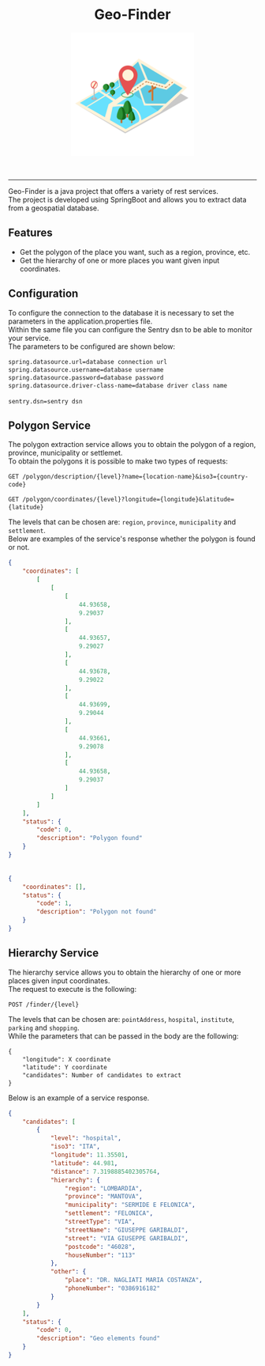 <h1 align="center">Geo-Finder</h1>

<p align="center">
<img width="250" src="./img/geo-finder-logo.png" alt=""/>
</p>

<p align="center">
<img src="https://img.shields.io/badge/Java-ED7B09?style=for-the-badge&logo=openjdk&logoColor=white" alt="">
<img src="https://img.shields.io/badge/Spring_Boot-F2F4F9?style=for-the-badge&logo=spring-boot" alt="">
<img src="https://img.shields.io/badge/gradle-02303A?style=for-the-badge&logo=gradle&logoColor=white" alt="">
<img src="https://img.shields.io/badge/Sentry-black?style=for-the-badge&logo=Sentry&logoColor=#362D59" alt="">
<img src="https://img.shields.io/badge/PostgreSQL-316192?style=for-the-badge&logo=postgresql&logoColor=white" alt="">
</p>

--------

Geo-Finder is a java project that offers a variety of rest services.  
The project is developed using SpringBoot and allows you to extract data from a geospatial database.

## Features
* Get the polygon of the place you want, such as a region, province, etc.
* Get the hierarchy of one or more places you want given input coordinates.

## Configuration
To configure the connection to the database it is necessary to set the parameters in the application.properties file.  
Within the same file you can configure the Sentry dsn to be able to monitor your service.  
The parameters to be configured are shown below:

```properties
spring.datasource.url=database connection url
spring.datasource.username=database username
spring.datasource.password=database password
spring.datasource.driver-class-name=database driver class name

sentry.dsn=sentry dsn
```

## Polygon Service
The polygon extraction service allows you to obtain the polygon of a region, province, municipality or settlemet.  
To obtain the polygons it is possible to make two types of requests:

```http request
GET /polygon/description/{level}?name={location-name}&iso3={country-code}
```
```http request
GET /polygon/coordinates/{level}?longitude={longitude}&latitude={latitude}
```

The levels that can be chosen are: `region`, `province`, `municipality` and `settlement`.  
Below are examples of the service's response whether the polygon is found or not.

```json
{
    "coordinates": [
        [
            [
                [
                    44.93658,
                    9.29037
                ],
                [
                    44.93657,
                    9.29027
                ],
                [
                    44.93678,
                    9.29022
                ],
                [
                    44.93699,
                    9.29044
                ],
                [
                    44.93661,
                    9.29078
                ],
                [
                    44.93658,
                    9.29037
                ]
            ]
        ]
    ],
    "status": {
        "code": 0,
        "description": "Polygon found"
    }
}
```
```json

{
    "coordinates": [],
    "status": {
        "code": 1,
        "description": "Polygon not found"
    }
}
```

## Hierarchy Service
The hierarchy service allows you to obtain the hierarchy of one or more places given input coordinates.  
The request to execute is the following:

``` http request
POST /finder/{level}
```

The levels that can be chosen are: `pointAddress`, `hospital`, `institute`, `parking` and `shopping`.  
While the parameters that can be passed in the body are the following:

```body
{
    "longitude": X coordinate
    "latitude": Y coordinate
    "candidates": Number of candidates to extract
}
```
Below is an example of a service response.

```json
{
    "candidates": [
        {
            "level": "hospital",
            "iso3": "ITA",
            "longitude": 11.35501,
            "latitude": 44.981,
            "distance": 7.3198885402305764,
            "hierarchy": {
                "region": "LOMBARDIA",
                "province": "MANTOVA",
                "municipality": "SERMIDE E FELONICA",
                "settlement": "FELONICA",
                "streetType": "VIA",
                "streetName": "GIUSEPPE GARIBALDI",
                "street": "VIA GIUSEPPE GARIBALDI",
                "postcode": "46028",
                "houseNumber": "113"
            },
            "other": {
                "place": "DR. NAGLIATI MARIA COSTANZA",
                "phoneNumber": "0386916182"
            }
        }
    ],
    "status": {
        "code": 0,
        "description": "Geo elements found"
    }
}
```